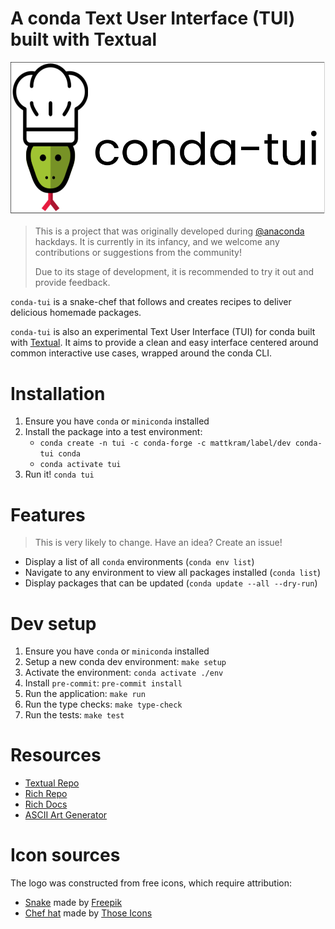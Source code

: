 # A conda Text User Interface (TUI) built with Textual

![logo](etc/logos/conda-tui-color-background.png)

> This is a project that was originally developed during [@anaconda](https://github.com/anaconda) hackdays.
> It is currently in its infancy, and we welcome any contributions or suggestions from the community!
>
> Due to its stage of development, it is recommended to try it out and provide feedback.

`conda-tui` is a snake-chef that follows and creates recipes to deliver delicious homemade packages.

`conda-tui` is also an experimental Text User Interface (TUI) for conda built with [Textual](https://github.com/Textualize/textual).
It aims to provide a clean and easy interface centered around common interactive use cases, wrapped around the conda CLI.

# Installation

1. Ensure you have `conda` or `miniconda` installed
2. Install the package into a test environment:
   * `conda create -n tui -c conda-forge -c mattkram/label/dev conda-tui conda`
   * `conda activate tui`
3. Run it! `conda tui`

# Features

> This is very likely to change. Have an idea? Create an issue!

* Display a list of all `conda` environments (`conda env list`)
* Navigate to any environment to view all packages installed (`conda list`)
* Display packages that can be updated (`conda update --all --dry-run`)

# Dev setup

1. Ensure you have `conda` or `miniconda` installed
1. Setup a new conda dev environment: `make setup`
1. Activate the environment: `conda activate ./env`
1. Install `pre-commit`: `pre-commit install`
1. Run the application: `make run`
1. Run the type checks: `make type-check`
1. Run the tests: `make test`

# Resources

* [Textual Repo](https://github.com/willmcgugan/textual)
* [Rich Repo](https://github.com/willmcgugan/rich)
* [Rich Docs](https://rich.readthedocs.io/en/latest)
* [ASCII Art Generator](https://www.text-image.com/convert/ascii.html)

# Icon sources

The logo was constructed from free icons, which require attribution:

* [Snake] made by [Freepik]
* [Chef hat] made by [Those Icons]

[Snake]: https://www.flaticon.com/free-icon/snake_194210?term=snake&related_id=194210
[Freepik]: https://www.flaticon.com/authors/freepik
[Chef hat]: https://www.flaticon.com/free-icon/chef_481486?term=chef%20hat&related_id=481486
[Those Icons]: https://www.flaticon.com/authors/those-icons
